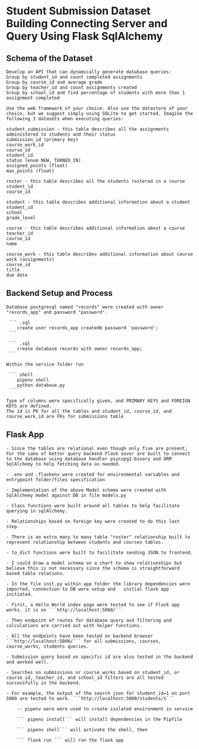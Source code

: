 # Student Submission Dataset Building Connecting Server and Query Using Flask SqlAlchemy


## Schema of the Dataset
    Develop an API that can dynamically generate database queries:
    Group by student_id and count completed assignments
    Group by course_id and average grade
    Group by teacher_id and count assignments created
    Group by school_id and find percentage of students with more than 1 assignment completed

    Use the web framework of your choice. Also use the datastore of your choice, but we suggest simply using SQLite to get started. Imagine the following 3 datasets when executing queries:

    student_submission - this table describes all the assignments administered to students and their status
    submission_id (primary key)
    course_work_id
    course_id
    student_id
    status (enum NEW, TURNED_IN)
    assigned_points (float)
    max_points (float)

    roster - this table describes all the students rostered in a course
    student_id
    course_id

    student - this table describes additional information about a student
    student_id
    school
    grade_level

    course - this table describes additional information about a course
    teacher_id
    course_id
    name

    course_work - this table describes additional information about course work (assignments)
    course_id
    title
    due date

## Backend Setup and Process

    Database postgresql named "records" were created with owner "records_app" and password "password".

     ``` .sql
        create user records_app createdb password 'password';
     ```

     ``` .sql
        create database records with owner records_app;
     ```

    Within the service folder run

     ``` shell
        pipenv shell
        python database.py
     ```

    Type of columns were specifically given, and PRIMARY KEYS and FOREIGN KEYS are defined.
    The id is PK for all the tables and student_id, course_id, and course_work_id are FKs for submissions table


## Flask App

    - Since the tables are relational even though only five are present, For the sake of better query backend Flask sever are built to connect to the database using database handler psycopg2-binary and ORM SqlAlchemy to help fetching data as needed.

    - .env and .flaskenv were created for environmental variables and entrypoint folder/files specification

    - Implementation of the above Model schema were created with SqlAlchemy model against DB in file models.py

    - Class functions were built around all tables to help facilitate querying in sqlAlchemy.

    - Relationships based on foreign key were created to do this last step.

    - There is an extra many to many table "roster" relationship built to represent relationship between students and courses tables.

    - to_dict functions were built to facilitate sending JSON to frontend.

    - I could draw a model schema on a chart to show relationships but believe this is not necessary since the schema is straightforward based table relations.

    - In the file init.py within app folder the library dependencies were imported, connection to DB were setup and   initial flask app initiated.

    - First, a Hello World index page were tested to see if Flask app works. it is on ```http://localhost:5000/```

    - Then endpoint of routes for database query and filtering and calculations are carried out with helper functions.

    - All the endpoints have been tested on backend browser ```http://localhost:5000/``` for all submissions, courses, course_works, students queries.

    - Submission query based on specific id are also tested in the backend and worked well.

    - Searches on submissions or course_works based on student_id, or course_id, teacher_id, and school_id filters are all tested successfully in the backend.

    - For example, the output of the search json for student_id=1 on port 5000 are tested to work. ```http://localhost:5000/students/1```

        -- pipenv were were used to create isolated environment in service

        ``` pipenv install``` will install dependencies in the Pipfile

        ``` pipenv shell``` will activate the shell, then

        ``` flask run ``` will run the flask app
